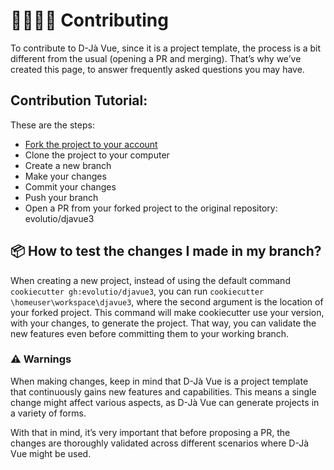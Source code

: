 # 🫱🏻‍🫲🏽 Contributing

To contribute to D-Jà Vue, since it is a project template, the process is a bit different from the usual (opening a PR and merging). That’s why we’ve created this page, to answer frequently asked questions you may have.

## Contribution Tutorial:

These are the steps:
- [Fork the project to your account](https://github.com/evolutio/djavue3/fork)
- Clone the project to your computer
- Create a new branch
- Make your changes
- Commit your changes
- Push your branch
- Open a PR from your forked project to the original repository: evolutio/djavue3

## 📦 How to test the changes I made in my branch?

When creating a new project, instead of using the default command `cookiecutter gh:evolutio/djavue3`, you can run `cookiecutter \homeuser\workspace\djavue3`, where the second argument is the location of your forked project. This command will make cookiecutter use your version, with your changes, to generate the project. That way, you can validate the new features even before committing them to your working branch.

### ⚠️ Warnings

<p>
    When making changes, keep in mind that D-Jà Vue is a project template that continuously gains new features and capabilities. This means a single change might affect various aspects, as D-Jà Vue can generate projects in a variety of forms.
</p>
<p>
    With that in mind, it’s very important that before proposing a PR, the changes are thoroughly validated across different scenarios where D-Jà Vue might be used.
</p>
